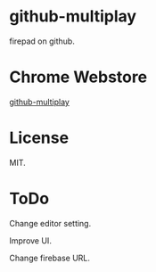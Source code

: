 github-multiplay
=======================

firepad on github.

Chrome Webstore
=======================

[github-multiplay](https://chrome.google.com/webstore/detail/github-multiplay/ebbndcnmehemlkpdckccopdoohofoonm?hl=ja)

License
=======================

MIT.

ToDo
=======================

Change editor setting.

Improve UI.

Change firebase URL.
